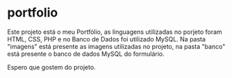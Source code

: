 # portfolio
Este projeto está o meu Portfólio, as linguagens utilizadas no porjeto foram HTML, CSS, PHP e no Banco de Dados foi utilizado MySQL. 
Na pasta "imagens" está presente as imagens utilizadas no projeto, na pasta "banco" está presente o banco de dados MySQL do formulário.


Espero que gostem do projeto.
